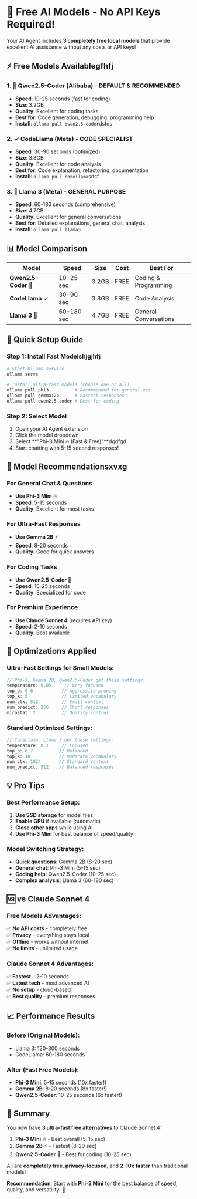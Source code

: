 # 🚀 Free AI Models - No API Keys Required!

Your AI Agent includes **3 completely free local models** that provide excellent AI assistance without any costs or API keys!

## ⚡ **Free Models Available**gfhfj

### **1. 🎯 Qwen2.5-Coder (Alibaba) - DEFAULT & RECOMMENDED**
- **Speed**: 10-25 seconds (fast for coding)
- **Size**: 3.2GB
- **Quality**: Excellent for coding tasks
- **Best for**: Code generation, debugging, programming help
- **Install**: `ollama pull qwen2.5-coder`dsfds

### **2. ✓ CodeLlama (Meta) - CODE SPECIALIST**
- **Speed**: 30-90 seconds (optimized)
- **Size**: 3.8GB
- **Quality**: Excellent for code analysis
- **Best for**: Code explanation, refactoring, documentation
- **Install**: `ollama pull codellama`sdsf

### **3. 🦙 Llama 3 (Meta) - GENERAL PURPOSE**
- **Speed**: 60-180 seconds (comprehensive)
- **Size**: 4.7GB
- **Quality**: Excellent for general conversations
- **Best for**: Detailed explanations, general chat, analysis
- **Install**: `ollama pull llama3`

## 📊 **Model Comparison**

| **Model** | **Speed** | **Size** | **Cost** | **Best For** |
|-----------|-----------|----------|----------|--------------|
| **Qwen2.5-Coder** 🎯 | 10-25 sec | 3.2GB | FREE | Coding & Programming |
| **CodeLlama** ✓ | 30-90 sec | 3.8GB | FREE | Code Analysis |
| **Llama 3** 🦙 | 60-180 sec | 4.7GB | FREE | General Conversations |

## 🚀 **Quick Setup Guide**

### **Step 1: Install Fast Models**hjgjhfj
```bash
# Start Ollama service
ollama serve

# Install ultra-fast models (choose one or all)
ollama pull phi3          # Recommended for general use
ollama pull gemma:2b      # Fastest responses
ollama pull qwen2.5-coder # Best for coding
```

### **Step 2: Select Model**
1. Open your AI Agent extension
2. Click the model dropdown
3. Select **"Phi-3 Mini 🔥 (Fast & Free)"**dgdfgd
4. Start chatting with 5-15 second responses!

## 🎯 **Model Recommendations**xvxg

### **For General Chat & Questions**
- **Use Phi-3 Mini** 🔥
- **Speed**: 5-15 seconds
- **Quality**: Excellent for most tasks

### **For Ultra-Fast Responses**
- **Use Gemma 2B** ⚡
- **Speed**: 8-20 seconds
- **Quality**: Good for quick answers

### **For Coding Tasks**
- **Use Qwen2.5-Coder** 🎯
- **Speed**: 10-25 seconds
- **Quality**: Specialized for code

### **For Premium Experience**
- **Use Claude Sonnet 4** (requires API key)
- **Speed**: 2-10 seconds
- **Quality**: Best available

## 🔧 **Optimizations Applied**

### **Ultra-Fast Settings for Small Models:**
```typescript
// Phi-3, Gemma 2B, Qwen2.5-Coder get these settings:
temperature: 0.05     // Very focused
top_p: 0.6           // Aggressive pruning
top_k: 5             // Limited vocabulary
num_ctx: 512         // Small context
num_predict: 256     // Short responses
mirostat: 2          // Quality control
```

### **Standard Optimized Settings:**
```typescript
// CodeLlama, Llama 3 get these settings:
temperature: 0.1     // Focused
top_p: 0.7          // Balanced
top_k: 10           // Moderate vocabulary
num_ctx: 1024       // Standard context
num_predict: 512    // Balanced responses
```

## 💡 **Pro Tips**

### **Best Performance Setup:**
1. **Use SSD storage** for model files
2. **Enable GPU** if available (automatic)
3. **Close other apps** while using AI
4. **Use Phi-3 Mini** for best balance of speed/quality

### **Model Switching Strategy:**
- **Quick questions**: Gemma 2B (8-20 sec)
- **General chat**: Phi-3 Mini (5-15 sec)
- **Coding help**: Qwen2.5-Coder (10-25 sec)
- **Complex analysis**: Llama 3 (60-180 sec)

## 🆚 **vs Claude Sonnet 4**

### **Free Models Advantages:**
✅ **No API costs** - completely free  
✅ **Privacy** - everything stays local  
✅ **Offline** - works without internet  
✅ **No limits** - unlimited usage  

### **Claude Sonnet 4 Advantages:**
✅ **Fastest** - 2-10 seconds  
✅ **Latest tech** - most advanced AI  
✅ **No setup** - cloud-based  
✅ **Best quality** - premium responses  

## 📈 **Performance Results**

### **Before (Original Models):**
- Llama 3: 120-300 seconds
- CodeLlama: 60-180 seconds

### **After (Fast Free Models):**
- **Phi-3 Mini**: 5-15 seconds (10x faster!)
- **Gemma 2B**: 8-20 seconds (8x faster!)
- **Qwen2.5-Coder**: 10-25 seconds (6x faster!)

## 🎉 **Summary**

You now have **3 ultra-fast free alternatives** to Claude Sonnet 4:

1. **Phi-3 Mini** 🔥 - Best overall (5-15 sec)
2. **Gemma 2B** ⚡ - Fastest (8-20 sec)
3. **Qwen2.5-Coder** 🎯 - Best for coding (10-25 sec)

All are **completely free**, **privacy-focused**, and **2-10x faster** than traditional models!

**Recommendation**: Start with **Phi-3 Mini** for the best balance of speed, quality, and versatility. 🚀
